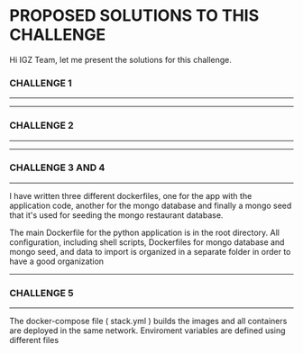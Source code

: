 # PROPOSED SOLUTIONS TO THIS CHALLENGE

Hi IGZ Team, let me present the solutions for this challenge.

### **CHALLENGE 1**
_______


----
### **CHALLENGE 2**
_____

----
### **CHALLENGE 3 AND 4**
_____
I have written three different dockerfiles, one for the app with the application code, another for the mongo database and finally a mongo seed that it's used for seeding the mongo restaurant database. 

The main Dockerfile for the python application is in the root directory.
All configuration, including shell scripts, Dockerfiles for mongo database and mongo seed, and data to import is organized in a separate folder in order to have a good organization

----
### **CHALLENGE 5**
_____
The docker-compose file ( stack.yml ) builds the images and all containers are deployed in the same network. Enviroment variables are defined using different files
